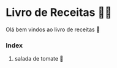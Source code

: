 # Livro de Receitas  :man_cook:

Olá bem vindos ao livro de receitas  :book:

### Index

1. salada de tomate   :tomato:


